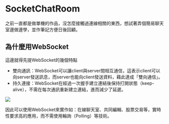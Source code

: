 # SocketChatRoom

之前一直都是做單機的作品，沒怎麼接觸過連線相關的東西，想試著弄個簡易聊天室邊做邊學，並作筆記方便日後回顧。

## 為什麼用WebSocket

這邊就得先提WebSocket的幾個特點

- 雙向通訊：WebSocket可以讓client與server間相互通信，這表示client可以向server發送訊息，而server也能向client發送資料，藉此達成「雙向通信」。
- 持久連接：WebSocket在經過一次握手建立連結後保持打開狀態（keep-alive），不需在每次通訊重新建立連結，進而減少了延遲。

![](https://i.imgur.com/S3Mhxau.png)

因此可以使用WebSocket來實作如：在線聊天室、共同編輯、股票交易等，實時性要求高的應用，而不需使用輪詢（Polling）等技術。

